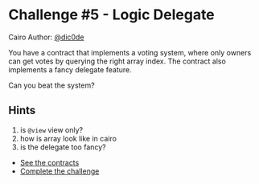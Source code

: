 # Challenge #5 - Logic Delegate

Cairo Author: [@dic0de](https://github.com/dic0de)

You have a contract that implements a voting system, where only owners can get votes by querying the right array index. The contract also implements a fancy delegate feature.

Can you beat the system?

## Hints
1. is `@view` view only?
2. how is array look like in cairo
3. is the delegate too fancy?

- [See the contracts](./src/logic_delegate/)
- [Complete the challenge](./tests/logic_delegate/)
